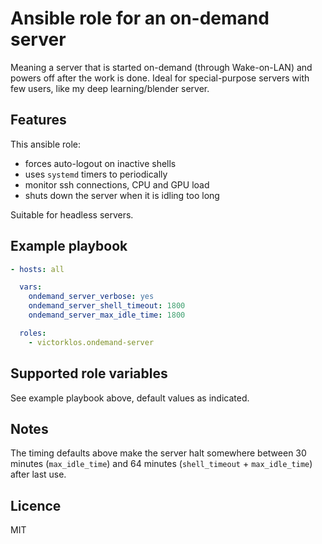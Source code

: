 
# Ansible role for an on-demand server

Meaning a server that is started on-demand (through Wake-on-LAN) and powers
off after the work is done. Ideal for special-purpose servers with few users,
like my deep learning/blender server.

## Features

This ansible role:

- forces auto-logout on inactive shells
- uses `systemd` timers to periodically
- monitor ssh connections, CPU and GPU load
- shuts down the server when it is idling too long

Suitable for headless servers.


## Example playbook

```yaml
- hosts: all

  vars:
    ondemand_server_verbose: yes
    ondemand_server_shell_timeout: 1800
    ondemand_server_max_idle_time: 1800

  roles:
    - victorklos.ondemand-server
```


## Supported role variables

See example playbook above, default values as indicated.


## Notes

The timing defaults above make the server halt somewhere between 30 minutes
(`max_idle_time`) and 64 minutes (`shell_timeout` + `max_idle_time`) after last
use.


## Licence

MIT
